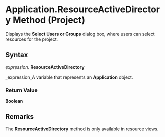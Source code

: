 
# Application.ResourceActiveDirectory Method (Project)

Displays the  **Select Users or Groups** dialog box, where users can select resources for the project.


## Syntax

 _expression_. **ResourceActiveDirectory**

 _expression_A variable that represents an  **Application** object.


### Return Value

 **Boolean**


## Remarks

The  **ResourceActiveDirectory** method is only available in resource views.

